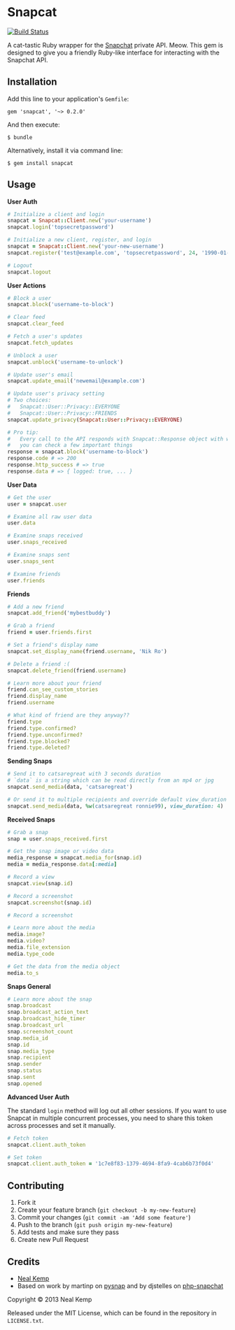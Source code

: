 Snapcat
=======
[![Build Status](https://travis-ci.org/nneal/snapcat.png)](https://travis-ci.org/nneal/snapcat)


A cat-tastic Ruby wrapper for the [Snapchat](http://snapchat.com) private API.
Meow. This gem is designed to give you a friendly Ruby-like interface for
interacting with the Snapchat API.


Installation
------------

Add this line to your application's `Gemfile`:

    gem 'snapcat', '~> 0.2.0'

And then execute:

    $ bundle

Alternatively, install it via command line:

    $ gem install snapcat


Usage
-----

**User Auth**

```ruby
# Initialize a client and login
snapcat = Snapcat::Client.new('your-username')
snapcat.login('topsecretpassword')

# Initialize a new client, register, and login
snapcat = Snapcat::Client.new('your-new-username')
snapcat.register('test@example.com', 'topsecretpassword', 24, '1990-01-20')

# Logout
snapcat.logout
```


**User Actions**

```ruby
# Block a user
snapcat.block('username-to-block')

# Clear feed
snapcat.clear_feed

# Fetch a user's updates
snapcat.fetch_updates

# Unblock a user
snapcat.unblock('username-to-unlock')

# Update user's email
snapcat.update_email('newemail@example.com')

# Update user's privacy setting
# Two choices:
#   Snapcat::User::Privacy::EVERYONE
#   Snapcat::User::Privacy::FRIENDS
snapcat.update_privacy(Snapcat::User::Privacy::EVERYONE)

# Pro tip:
#   Every call to the API responds with Snapcat::Response object with which
#   you can check a few important things
response = snapcat.block('username-to-block')
response.code # => 200
response.http_success # => true
response.data # => { logged: true, ... }
```

**User Data**

```ruby
# Get the user
user = snapcat.user

# Examine all raw user data
user.data

# Examine snaps received
user.snaps_received

# Examine snaps sent
user.snaps_sent

# Examine friends
user.friends
```

**Friends**

```ruby
# Add a new friend
snapcat.add_friend('mybestbuddy')

# Grab a friend
friend = user.friends.first

# Set a friend's display name
snapcat.set_display_name(friend.username, 'Nik Ro')

# Delete a friend :(
snapcat.delete_friend(friend.username)

# Learn more about your friend
friend.can_see_custom_stories
friend.display_name
friend.username

# What kind of friend are they anyway??
friend.type
friend.type.confirmed?
friend.type.unconfirmed?
friend.type.blocked?
friend.type.deleted?
```

**Sending Snaps**

```ruby
# Send it to catsaregreat with 3 seconds duration
# `data` is a string which can be read directly from an mp4 or jpg
snapcat.send_media(data, 'catsaregreat')

# Or send it to multiple recipients and override default view_duration
snapcat.send_media(data, %w(catsaregreat ronnie99), view_duration: 4)
```

**Received Snaps**

```ruby
# Grab a snap
snap = user.snaps_received.first

# Get the snap image or video data
media_response = snapcat.media_for(snap.id)
media = media_response.data[:media]

# Record a view
snapcat.view(snap.id)

# Record a screenshot
snapcat.screenshot(snap.id)

# Record a screenshot

# Learn more about the media
media.image?
media.video?
media.file_extension
media.type_code

# Get the data from the media object
media.to_s
```

**Snaps General**

```ruby
# Learn more about the snap
snap.broadcast
snap.broadcast_action_text
snap.broadcast_hide_timer
snap.broadcast_url
snap.screenshot_count
snap.media_id
snap.id
snap.media_type
snap.recipient
snap.sender
snap.status
snap.sent
snap.opened
```

**Advanced User Auth**

The standard `login` method will log out all other sessions. If you want to use
Snapcat in multiple concurrent processes, you need to share this token across
processes and set it manually.

```ruby
# Fetch token
snapcat.client.auth_token

# Set token
snapcat.client.auth_token = '1c7e8f83-1379-4694-8fa9-4cab6b73f0d4'
```


Contributing
------------

1. Fork it
2. Create your feature branch (`git checkout -b my-new-feature`)
3. Commit your changes (`git commit -am 'Add some feature'`)
4. Push to the branch (`git push origin my-new-feature`)
5. Add tests and make sure they pass
6. Create new Pull Request


Credits
-------

* [Neal Kemp](http://nealke.mp)
* Based on work by martinp on [pysnap](https://github.com/martinp/pysnap) and by
  djstelles on [php-snapchat](https://github.com/dstelljes/php-snapchat)

Copyright &copy; 2013 Neal Kemp

Released under the MIT License, which can be found in the repository in `LICENSE.txt`.
